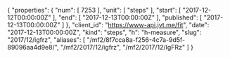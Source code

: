 {
  "properties": {
    "num": [
      7253
    ],
    "unit": [
      "steps"
    ],
    "start": [
      "2017-12-12T00:00:00Z"
    ],
    "end": [
      "2017-12-13T00:00:00Z"
    ],
    "published": [
      "2017-12-13T00:00:00Z"
    ]
  },
  "client_id": "https://www-api.jvt.me/fit",
  "date": "2017-12-13T00:00:00Z",
  "kind": "steps",
  "h": "h-measure",
  "slug": "2017/12/igfrz",
  "aliases": [
    "/mf2/8f7cca8a-f256-4c7a-9d5f-89096aa4d9e8/",
    "/mf2/2017/12/igfrz",
    "/mf2/2017/12/IgFRz"
  ]
}
